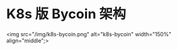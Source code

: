 <!-- ex_nonav -->
<br>
<br>

<h1 style="font-size:250%;">K8s 版 Bycoin 架构</h1>

<img src="/img/k8s-bycoin.png" alt="k8s-bycoin" width="150%" align="middle";>
